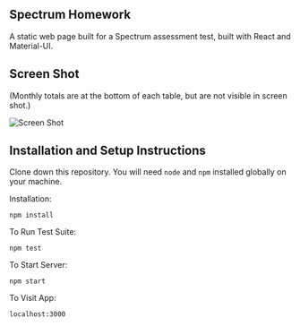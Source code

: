 ## Spectrum Homework

A static web page built for a Spectrum assessment test, built with React and Material-UI.

## Screen Shot

(Monthly totals are at the bottom of each table, but are not visible in screen shot.)

![Screen Shot](https://i.imgur.com/gOiT3Le.png)


## Installation and Setup Instructions

Clone down this repository. You will need `node` and `npm` installed globally on your machine.  

Installation:

`npm install`  

To Run Test Suite:  

`npm test`  

To Start Server:

`npm start`  

To Visit App:

`localhost:3000`  
